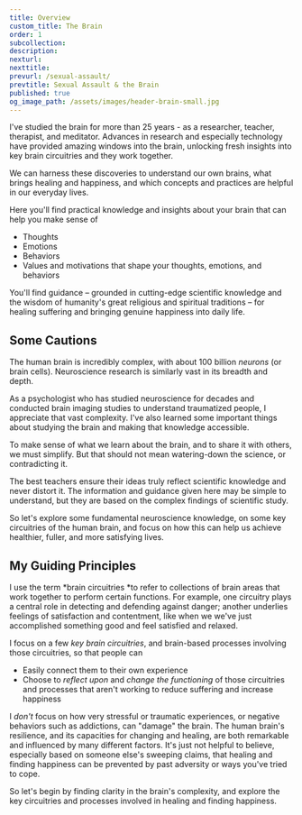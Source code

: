 ```yaml
---
title: Overview
custom_title: The Brain
order: 1
subcollection:
description:
nexturl:
nexttitle:
prevurl: /sexual-assault/
prevtitle: Sexual Assault & the Brain
published: true
og_image_path: /assets/images/header-brain-small.jpg
---
```



I've studied the brain for more than 25 years - as a researcher, teacher, therapist, and meditator. Advances in research and especially technology have provided amazing windows into the brain, unlocking fresh insights into key brain circuitries and they work together.

We can harness these discoveries to understand our own brains, what brings healing and happiness, and which concepts and practices are helpful in our everyday lives.

Here you'll find practical knowledge and insights about your brain that can help you make sense of

* Thoughts
* Emotions
* Behaviors
* Values and motivations that shape your thoughts, emotions, and behaviors

You'll find guidance – grounded in cutting-edge scientific knowledge and the wisdom of humanity's great religious and spiritual traditions – for healing suffering and bringing genuine happiness into daily life.

## Some Cautions

The human brain is incredibly complex, with about 100 billion *neurons* (or brain cells). Neuroscience research is similarly vast in its breadth and depth.

As a psychologist who has studied neuroscience for decades and conducted brain imaging studies to understand traumatized people, I appreciate that vast complexity. I've also learned some important things about studying the brain and making that knowledge accessible.

To make sense of what we learn about the brain, and to share it with others, we must simplify. But that should not mean watering-down the science, or contradicting it.

The best teachers ensure their ideas truly reflect scientific knowledge and never distort it. The information and guidance given here may be simple to understand, but they are based on the complex findings of scientific study.

So let's explore some fundamental neuroscience knowledge, on some key circuitries of the human brain, and focus on how this can help us achieve healthier, fuller, and more satisfying lives.

## My Guiding Principles

I use the term *brain circuitries&nbsp;*to refer to collections of brain areas that work together to perform certain functions. For example, one circuitry plays a central role in detecting and defending against danger; another underlies feelings of satisfaction and contentment, like when we we've just accomplished something good and feel satisfied and relaxed.

I focus on a few *key brain circuitries*, and brain-based processes involving those circuitries, so that people can

* Easily connect them to their own experience
* Choose to *reflect upon* and *change the functioning*&nbsp;of those circuitries and processes that aren't working to reduce suffering and increase happiness

I *don't* focus on how very stressful or traumatic experiences, or negative behaviors such as addictions, can "damage" the brain. The human brain's resilience, and its capacities for changing and healing, are both remarkable and influenced by many different factors. It's just not helpful to believe, especially based on someone else's sweeping claims, that healing and finding happiness can be prevented by past adversity or ways you've tried to cope.

So let's begin by finding clarity in the brain's complexity, and explore the key circuitries and processes involved in healing and finding happiness.